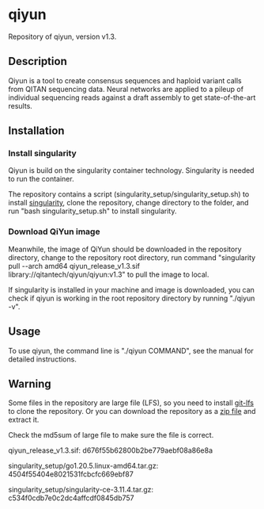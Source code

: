 # qiyun


Repository of qiyun, version v1.3.

## Description
Qiyun is a tool to create consensus sequences and haploid variant calls from QITAN sequencing data. Neural networks are applied to a pileup of individual sequencing reads against a draft assembly to get state-of-the-art results. 


## Installation
### Install singularity
Qiyun is build on the singularity container technology. Singularity is needed to run the container.

The repository contains a script (singularity_setup/singularity_setup.sh) to install [singularity](https://sylabs.io/singularity/), clone the repository, change directory to the folder, and run "bash singularity_setup.sh" to install singularity.

### Download QiYun image
Meanwhile, the image of QiYun should be downloaded in the repository directory, change to the repository root directory, run command "singularity pull --arch amd64 qiyun_release_v1.3.sif library://qitantech/qiyun/qiyun:v1.3" to pull the image to local.

If singularity is installed in your machine and image is downloaded, you can check if qiyun is working in the root repository directory by running "./qiyun -v".


## Usage
To use qiyun, the command line is "./qiyun COMMAND", see the manual for detailed instructions.


## Warning
Some files in the repository are large file (LFS), so you need to install [git-lfs](https://git-lfs.com/) to clone the repository.
Or you can download the repository as a [zip file](https://github.com/QiTanTech/qiyun/archive/refs/heads/v1.3.zip) and extract it.

Check the md5sum of large file to make sure the file is correct.

qiyun_release_v1.3.sif: d676f55b62800b2be779aebf08a86e8a

singularity_setup/go1.20.5.linux-amd64.tar.gz: 4504f55404e8021531fcbcfc669ebf87

singularity_setup/singularity-ce-3.11.4.tar.gz: c534f0cdb7e0c2dc4affcdf0845db757
